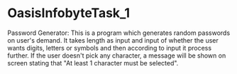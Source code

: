 # OasisInfobyteTask_1
Password Generator:
This is a program which generates random passwords on user's demand. It takes length as input and input of whether the user wants digits, letters or symbols and then according to input it process further. If the user doesn't pick any character, a message will be shown on screen stating that "At least 1 character must be selected".
